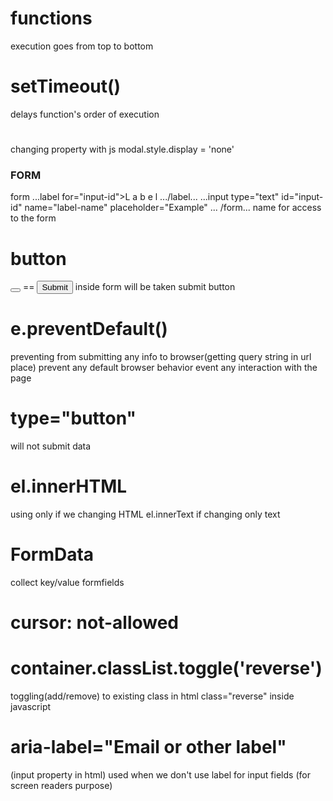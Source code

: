 # functions 
execution goes from top to bottom
# setTimeout() 
delays function's order of execution
#
changing property with js modal.style.display = 'none'

### FORM
form
...label for="input-id">L a b e l .../label...
...input type="text" id="input-id" name="label-name" placeholder="Example" ...
/form...
name for access to the form

# button 
<button></button> == <input type="submit">
 inside form will be taken submit button

# e.preventDefault() 
preventing from submitting any info to browser(getting query string in url place) prevent any default browser behavior 
event any interaction with the page

# type="button" 
will not submit data
# el.innerHTML 
using only if we changing HTML el.innerText if changing only text

# FormData
collect key/value formfields

# cursor: not-allowed

# container.classList.toggle('reverse')  
toggling(add/remove) to existing class in html  class="reverse" inside javascript

# aria-label="Email or other label" 
(input property in html) used when we don't use label for input fields (for screen readers purpose)

